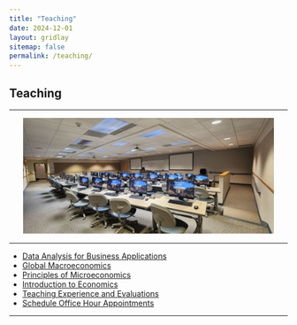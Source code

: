 ```yaml
---
title: "Teaching"
date: 2024-12-01
layout: gridlay
sitemap: false
permalink: /teaching/
---
```


## Teaching

---

<div style="text-align: center;">
  <img src="/assets/images/wing7 classroom.jpg" alt="DMSB Classroom" style="max-width: 90%; height: auto;">
</div>

---

- [Data Analysis for Business Applications](/teaching/intro-Data-Business/)
- [Global Macroeconomics](/teaching/intro-macro/)
- [Principles of Microeconomics](/teaching/intro-micro/)
- [Introduction to Economics](/teaching/intro-econ/)
- [Teaching Experience and Evaluations](/teaching/teaching-experience/)
- [Schedule Office Hour Appointments](/teaching/makeappt/)

---
